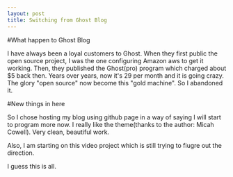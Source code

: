 ```yaml
---
layout: post
title: Switching from Ghost Blog
---
```


#What happen to Ghost Blog

I have always been a loyal customers to Ghost. When they first public the open source project, I was the one configuring Amazon aws to get it working. Then, they published the Ghost(pro) program which charged about $5 back then. Years over years, now it's 29 per month and it is going crazy. The glory "open source" now become this "gold machine". So I abandoned it.

#New things in here

So I chose hosting my blog using github page in a way of saying I will start to program more now. I really like the theme(thanks to the author: Micah Cowell). Very clean, beautiful work.

Also, I am starting on this video project which is still trying to fiugre out the direction.

I guess this is all.